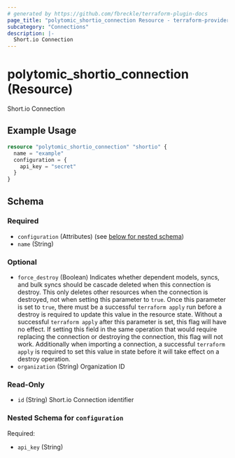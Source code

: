 ```yaml
---
# generated by https://github.com/fbreckle/terraform-plugin-docs
page_title: "polytomic_shortio_connection Resource - terraform-provider-polytomic"
subcategory: "Connections"
description: |-
  Short.io Connection
---
```


# polytomic_shortio_connection (Resource)

Short.io Connection

## Example Usage

```terraform
resource "polytomic_shortio_connection" "shortio" {
  name = "example"
  configuration = {
    api_key = "secret"
  }
}
```

<!-- schema generated by tfplugindocs -->
## Schema

### Required

- `configuration` (Attributes) (see [below for nested schema](#nestedatt--configuration))
- `name` (String)

### Optional

- `force_destroy` (Boolean) Indicates whether dependent models, syncs, and bulk syncs should be cascade deleted when this connection is destroy. This only deletes other resources when the connection is destroyed, not when setting this parameter to `true`. Once this parameter is set to `true`, there must be a successful `terraform apply` run before a destroy is required to update this value in the resource state. Without a successful `terraform apply` after this parameter is set, this flag will have no effect. If setting this field in the same operation that would require replacing the connection or destroying the connection, this flag will not work. Additionally when importing a connection, a successful `terraform apply` is required to set this value in state before it will take effect on a destroy operation.
- `organization` (String) Organization ID

### Read-Only

- `id` (String) Short.io Connection identifier

<a id="nestedatt--configuration"></a>
### Nested Schema for `configuration`

Required:

- `api_key` (String)


